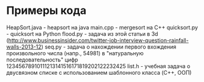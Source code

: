 # Примеры кода

HeapSort.java - heapsort на java
main.cpp - mergesort на C++
quicksort.py - quicksort на Python
flood.py - задача из этой статьи в 3d (http://www.businessinsider.com/twitter-job-interview-question-rainfall-walls-2013-12)
seq.py - задача о нахождении первого вхождения произвольного числа (напр., 54981) в "натуральную последовательность" цифр 12345678910111213141516171819202122232425
list.h - учебная задача о двусвязном списке с использованием шаблонного класса (C++, ООП)
